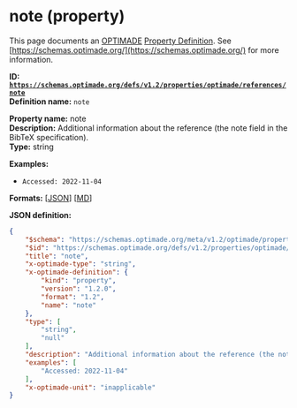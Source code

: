 # note (property)

This page documents an [OPTIMADE](https://www.optimade.org/) [Property Definition](https://schemas.optimade.org/#definitions). See [https://schemas.optimade.org/](https://schemas.optimade.org/) for more information.

**ID: [`https://schemas.optimade.org/defs/v1.2/properties/optimade/references/note`](https://schemas.optimade.org/defs/v1.2/properties/optimade/references/note.md)**  
**Definition name:** `note`

**Property name:** note  
**Description:** Additional information about the reference (the note field in the BibTeX specification).  
**Type:** string  



**Examples:**

- `Accessed: 2022-11-04`

**Formats:** [[JSON](note.json)] [[MD](note.md)]

**JSON definition:**

``` json
{
    "$schema": "https://schemas.optimade.org/meta/v1.2/optimade/property_definition.md",
    "$id": "https://schemas.optimade.org/defs/v1.2/properties/optimade/references/note",
    "title": "note",
    "x-optimade-type": "string",
    "x-optimade-definition": {
        "kind": "property",
        "version": "1.2.0",
        "format": "1.2",
        "name": "note"
    },
    "type": [
        "string",
        "null"
    ],
    "description": "Additional information about the reference (the note field in the BibTeX specification).",
    "examples": [
        "Accessed: 2022-11-04"
    ],
    "x-optimade-unit": "inapplicable"
}
```